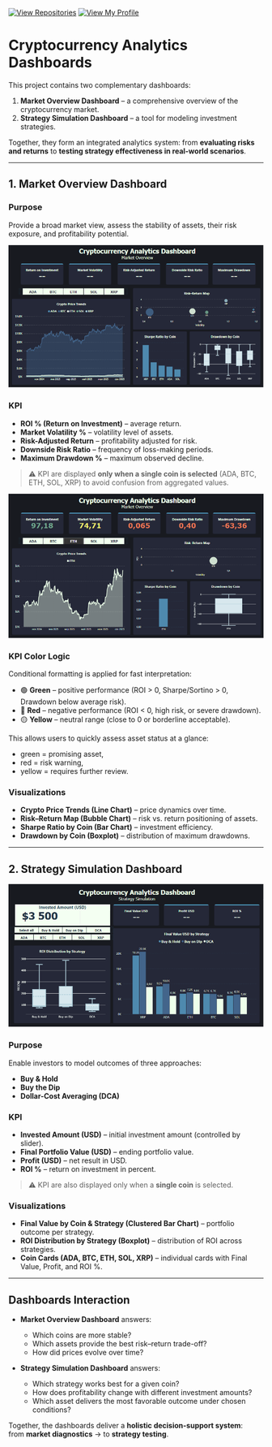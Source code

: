 [![View Repositories](https://img.shields.io/badge/View-My_Repositories-blue?logo=GitHub)](https://github.com/Yulia-Momotyuk?tab=repositories)
[![View My Profile](https://img.shields.io/badge/View-My_Profile-green?logo=GitHub)](https://github.com/Yulia-Momotyuk)
# Cryptocurrency Analytics Dashboards  

This project contains two complementary dashboards:  
1. **Market Overview Dashboard** – a comprehensive overview of the cryptocurrency market.  
2. **Strategy Simulation Dashboard** – a tool for modeling investment strategies.  

Together, they form an integrated analytics system: from **evaluating risks and returns** to **testing strategy effectiveness in real-world scenarios**.  

---

## 1. Market Overview Dashboard  

### Purpose  
Provide a broad market view, assess the stability of assets, their risk exposure, and profitability potential.  

![Market Overview](screenshots/market_overview.png)  

### KPI  
- **ROI % (Return on Investment)** – average return.  
- **Market Volatility %** – volatility level of assets.  
- **Risk-Adjusted Return** – profitability adjusted for risk.  
- **Downside Risk Ratio** – frequency of loss-making periods.  
- **Maximum Drawdown %** – maximum observed decline.  

> ⚠️ KPI are displayed **only when a single coin is selected** (ADA, BTC, ETH, SOL, XRP) to avoid confusion from aggregated values.  

![Market Overview](screenshots/market_overview_2.png)  

### KPI Color Logic  
Conditional formatting is applied for fast interpretation:  
- 🟢 **Green** – positive performance (ROI > 0, Sharpe/Sortino > 0, Drawdown below average risk).  
- 🔴 **Red** – negative performance (ROI < 0, high risk, or severe drawdown).  
- 🟡 **Yellow** – neutral range (close to 0 or borderline acceptable).  

This allows users to quickly assess asset status at a glance:  
- green = promising asset,  
- red = risk warning,  
- yellow = requires further review.  

### Visualizations  
- **Crypto Price Trends (Line Chart)** – price dynamics over time.  
- **Risk–Return Map (Bubble Chart)** – risk vs. return positioning of assets.  
- **Sharpe Ratio by Coin (Bar Chart)** – investment efficiency.  
- **Drawdown by Coin (Boxplot)** – distribution of maximum drawdowns.  

---

## 2. Strategy Simulation Dashboard  

![Strategy Simulation](screenshots/strategy_simulation.png)

### Purpose  
Enable investors to model outcomes of three approaches:  
- **Buy & Hold**  
- **Buy the Dip**  
- **Dollar-Cost Averaging (DCA)**  

### KPI  
- **Invested Amount (USD)** – initial investment amount (controlled by slider).  
- **Final Portfolio Value (USD)** – ending portfolio value.  
- **Profit (USD)** – net result in USD.  
- **ROI %** – return on investment in percent.  

> ⚠️ KPI are also displayed only when a **single coin** is selected.  

### Visualizations  
- **Final Value by Coin & Strategy (Clustered Bar Chart)** – portfolio outcome per strategy.  
- **ROI Distribution by Strategy (Boxplot)** – distribution of ROI across strategies.  
- **Coin Cards (ADA, BTC, ETH, SOL, XRP)** – individual cards with Final Value, Profit, and ROI %.  

---

## Dashboards Interaction  

- **Market Overview Dashboard** answers:  
  - Which coins are more stable?  
  - Which assets provide the best risk–return trade-off?  
  - How did prices evolve over time?  

- **Strategy Simulation Dashboard** answers:  
  - Which strategy works best for a given coin?  
  - How does profitability change with different investment amounts?  
  - Which asset delivers the most favorable outcome under chosen conditions?  

 Together, the dashboards deliver a **holistic decision-support system**:  
from **market diagnostics** → to **strategy testing**.  

